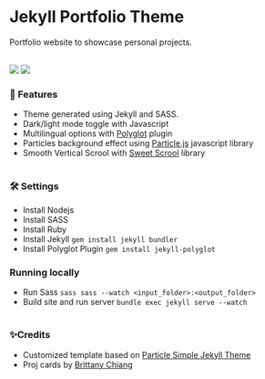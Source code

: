    <h1> Jekyll Portfolio Theme </h1>
Portfolio website to showcase personal projects. <br> <br>

<p> <img src="https://custom-icon-badges.herokuapp.com/badge/-In development-ea4aaa?color=F25278&style=for-the-badge&logo=star&logoColor=white"/>    <img src="https://custom-icon-badges.herokuapp.com/github/last-commit/natalianrs/natalianrs.github.io?color=F25278&style=for-the-badge&logo=history&logoColor=white"/> 
   </p>


### 🔆 Features
- Theme generated using Jekyll and SASS. 
- Dark/light mode toggle with Javascript
- Multilingual options with [Polyglot](https://github.com/untra/polyglot) plugin
- Particles background effect using [Particle.js](https://github.com/VincentGarreau/particles.js/) javascript library
- Smooth Vertical Scrool with [Sweet Scrool](https://github.com/tsuyoshiwada/sweet-scroll) library

#
### 🛠 Settings 
- Install Nodejs
- Install SASS
- Install Ruby
- Install Jekyll `gem install jekyll bundler`
- Install Polyglot Plugin `gem install jekyll-polyglot`

### Running locally
- Run Sass `sass sass --watch <input_folder>:<output_folder> `
- Build site and run server `bundle exec jekyll serve --watch`

#
### ✨Credits
- Customized template based on [Particle Simple Jekyll Theme](https://github.com/nrandecker/particle) <br>
- Proj cards by [Brittany Chiang](https://github.com/bchiang7/v4)

